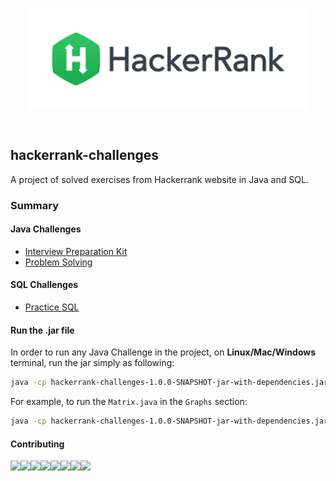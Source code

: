 <p align="center"><img src="src/main/resources/logo.png" alt="Hackerrank logo" width="450" align="center"/></p><br/>

## hackerrank-challenges

A project of solved exercises from Hackerrank website in Java and SQL.

### Summary

#### Java Challenges

- [Interview Preparation Kit](https://github.com/mariazevedo88/hackerrank-challenges/blob/master/src/main/java/io/github/mariazevedo88/hc/prepkit/INDEX.md)
- [Problem Solving](https://github.com/mariazevedo88/hackerrank-challenges/blob/master/src/main/java/io/github/mariazevedo88/hc/problems/INDEX.md)

#### SQL Challenges

- [Practice SQL](https://github.com/mariazevedo88/hackerrank-challenges/blob/master/sql/SQL.md)

#### Run the .jar file

In order to run any Java Challenge in the project, on **Linux/Mac/Windows** terminal, run the jar simply as following:

```bash
java -cp hackerrank-challenges-1.0.0-SNAPSHOT-jar-with-dependencies.jar {Class that you want execute}
```

For example, to run the `Matrix.java` in the `Graphs` section:

```bash
java -cp hackerrank-challenges-1.0.0-SNAPSHOT-jar-with-dependencies.jar io.github.mariazevedo88.hc.prepkit.graphs.Matrix
```

#### Contributing

[![](https://sourcerer.io/fame/mariazevedo88/mariazevedo88/hackerrank-challenges/images/0)](https://sourcerer.io/fame/mariazevedo88/mariazevedo88/hackerrank-challenges/links/0)[![](https://sourcerer.io/fame/mariazevedo88/mariazevedo88/hackerrank-challenges/images/1)](https://sourcerer.io/fame/mariazevedo88/mariazevedo88/hackerrank-challenges/links/1)[![](https://sourcerer.io/fame/mariazevedo88/mariazevedo88/hackerrank-challenges/images/2)](https://sourcerer.io/fame/mariazevedo88/mariazevedo88/hackerrank-challenges/links/2)[![](https://sourcerer.io/fame/mariazevedo88/mariazevedo88/hackerrank-challenges/images/3)](https://sourcerer.io/fame/mariazevedo88/mariazevedo88/hackerrank-challenges/links/3)[![](https://sourcerer.io/fame/mariazevedo88/mariazevedo88/hackerrank-challenges/images/4)](https://sourcerer.io/fame/mariazevedo88/mariazevedo88/hackerrank-challenges/links/4)[![](https://sourcerer.io/fame/mariazevedo88/mariazevedo88/hackerrank-challenges/images/5)](https://sourcerer.io/fame/mariazevedo88/mariazevedo88/hackerrank-challenges/links/5)[![](https://sourcerer.io/fame/mariazevedo88/mariazevedo88/hackerrank-challenges/images/6)](https://sourcerer.io/fame/mariazevedo88/mariazevedo88/hackerrank-challenges/links/6)[![](https://sourcerer.io/fame/mariazevedo88/mariazevedo88/hackerrank-challenges/images/7)](https://sourcerer.io/fame/mariazevedo88/mariazevedo88/hackerrank-challenges/links/7)